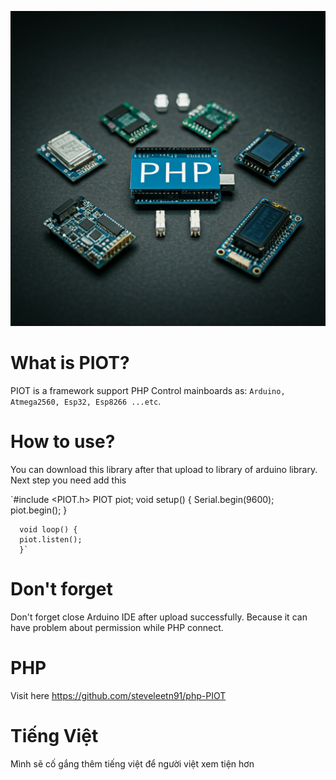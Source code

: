 ![Alt text](banner.png)

# What is PIOT?

PIOT is a framework support PHP Control mainboards as: `Arduino, Atmega2560, Esp32, Esp8266 ...etc`.

# How to use?

You can download this library after that upload to library of arduino library. Next step you need add this

   `#include <PIOT.h>
      PIOT piot;
      void setup() {
      Serial.begin(9600);
      piot.begin();
      }

      void loop() {
      piot.listen();
      }`

# Don't forget

Don't forget close Arduino IDE after upload successfully. Because it can have problem about permission while PHP connect.

# PHP

Visit here https://github.com/steveleetn91/php-PIOT

# Tiếng Việt 

Mình sẽ cố gắng thêm tiếng việt để người việt xem tiện hơn
